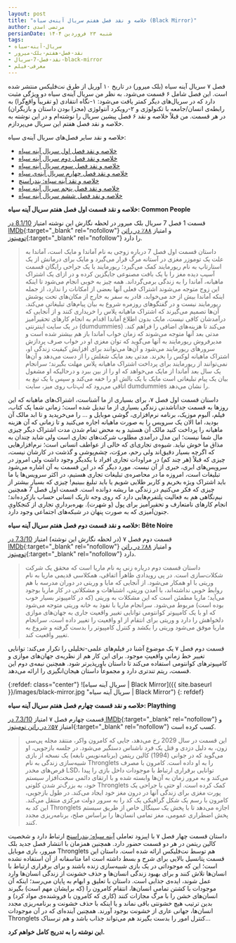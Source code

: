 ```yaml
---
layout: post
title: "خلاصه و نقد فصل هفتم سریال آینه‌ی سیاه (Black Mirror)"
author: مرتضی اسدی
persianDate: شنبه ۲۳ فروردین ۱۴۰۴
tags:
- سریال-آینه-سیاه
- نقد-فصل-هفتم-بلک-میرور
- نقد-فصل-7-سریال-black-mirror
- معرفی-فیلم
---
```



فصل ۷ سریال آینه سیاه (بلک میرور) در تاریخ ۱۰ آوریل از طرق نت‌فلیکس منتشر شده است. این فصل شامل ۶ قسمت می‌شود. به نظر من سریال آینه‌ی سیاه دو ویژگی مثبت دارد که در سریال‌های دیگر کمتر یافت می‌شود: ۱-نگاه انتقادی (و تقریباً واقع‌گرا) به رابطه‌ی انسان/جامعه با تکنولوژی و ۲-رویکرد آنتولوژی (مجزا بودن داستان و بازیگران) در هر قسمت. من قبلاً خلاصه و نقد ۶ فصل پیشین سریال را نوشته‌ام و در این نوشته به خلاصه و نقد فصل هفتم این سریال می‌پردازم.



خلاصه و نقد سایر فصل‌های سریال آینه‌ی سیاه:
- [خلاصه و نقد فصل اول سریال آینه سیاه](/%D8%AE%D9%84%D8%A7%D8%B5%D9%87-%D9%86%D9%82%D8%AF-%D9%81%D8%B5%D9%84-%D8%A7%D9%88%D9%84-%D8%A2%DB%8C%D9%86%D9%87-%D8%B3%DB%8C%D8%A7%D9%87/)
- [خلاصه و نقد فصل دوم سریال آینه سیاه](/%D8%AE%D9%84%D8%A7%D8%B5%D9%87-%D9%86%D9%82%D8%AF-%D9%81%D8%B5%D9%84-%D8%AF%D9%88%D9%85-%D8%A2%DB%8C%D9%86%D9%87-%D8%B3%DB%8C%D8%A7%D9%87/)
- [خلاصه و نقد فصل سوم سریال آینه سیاه](/%D8%AE%D9%84%D8%A7%D8%B5%D9%87-%D9%86%D9%82%D8%AF-%D9%81%D8%B5%D9%84-%D8%B3%D9%88%D9%85-%D8%A2%DB%8C%D9%86%D9%87-%D8%B3%DB%8C%D8%A7%D9%87/)
- [خلاصه و نقد فصل چهارم سریال آینه‌ی سیاه](/%D8%AE%D9%84%D8%A7%D8%B5%D9%87-%D9%86%D9%82%D8%AF-%D9%81%D8%B5%D9%84-%DA%86%D9%87%D8%A7%D8%B1%D9%85-%D8%A2%DB%8C%D9%86%D9%87-%D8%B3%DB%8C%D8%A7%D9%87/)
- [خلاصه و نقد آینه سیاه: بندراسنچ](/%D8%AE%D9%84%D8%A7%D8%B5%D9%87-%D9%86%D9%82%D8%AF-%D8%A2%DB%8C%D9%86%D9%87-%D8%B3%DB%8C%D8%A7%D9%87-%D8%A8%D9%86%D8%AF%D8%B1%D8%A7%D8%B3%D9%86%DA%86/)
- [خلاصه و نقد فصل پنجم سریال آینه سیاه](/%D8%AE%D9%84%D8%A7%D8%B5%D9%87-%D9%86%D9%82%D8%AF-%D9%81%D8%B5%D9%84-%D9%BE%D9%86%D8%AC%D9%85-%D8%A2%DB%8C%D9%86%D9%87-%D8%B3%DB%8C%D8%A7%D9%87/)
- [خلاصه و نقد فصل ششم سریال آینه سیاه](/%D8%AE%D9%84%D8%A7%D8%B5%D9%87-%D9%86%D9%82%D8%AF-%D9%81%D8%B5%D9%84-%D8%B4%D8%B4%D9%85-%D8%A2%DB%8C%D9%86%D9%87-%D8%B3%DB%8C%D8%A7%D9%87/)


**خلاصه و نقد قسمت اول فصل هفتم سریال آینه سیاه: Common People**

قسمت 1 فصل 7 سریال بلک میرور در لحظه نگارش این نوشته امتیاز [8.1/10 در IMDb](https://www.imdb.com/title/tt30127325){:target="_blank" rel="nofollow"} و امتیاز [۸۸٪ در راتن تومیتوز](https://www.rottentomatoes.com/tv/black_mirror/s07/e01){:target="_blank" rel="nofollow"} را دارد.

>داستان قسمت اول فصل 7 درباره زوجی به نام آماندا و مایک است، آماندا به علت یک توموزر مغزی در آستانه مرگ قرار می‌گیرد و مایک برای درمانش از یک استارتاپ به نام ریورمایند کمک می‌گیرد؛ ریورمایند با یک جراحی رایگان قسمت آسیب دیده مغز را با یک بافت مصنوعی جایگزین کرده و در ازای یک اشتراک ماهیانه، آماندا را به زندگی برمی‌گرداند. همه چیز به خوبی انجام می‌شود تا اینکه این زوج متوجه می‌شوند اشتراک فعلی آنها بعضی از امکانات را ندارد، از جمله اینکه آماندا بیش از حد می‌خوابد، قادر به سفر به خارج از مکان‌های تحت پوشش ریورمایند نیست و در گفتگوهای روزمره شروع به بیان پیام‌های تبلیغاتی می‌کند. آن‌ها تصمیم می‌گیرند که اشتراک ماهیانه پلاس را خریداری کنند و از آنجایی که درآمدشان کافی نیست، مایک بدون اطلاع آماندا اقدام به انجام کارهای تحقیرآمیز در یک سایت اینترنتی (dumdummies) می‌کند تا هزینه‌های اضافی را فراهم کند. مدتی بعد آنها متوجه می‌شوند که زمان خواب آماندا باز هم بیشتر شده است و مدیرفروش ریورمایند به آنها می‌گوید که توان مغزی او در خواب صرف پردازش سرورهای ریورمایند می‌شود و آن‌ها می‌توانند برای افزایش کیفیت زندگی او، اشتراک ماهیانه لوکس را بخرند. مدتی بعد مایک شغلش را از دست می‌دهد و آن‌ها نمی‌توانند از ریورمایند برای پرداخت اشتراک ماهیانه پلاس مهلت بگیرند؛ سرانجام یک سال بعد آماندا از مایک می‌خواهد که او را از بین ببرد و درحالیکه او مشغول بیان یک پیام تبلیغاتی است مایک با یک بالش او را خفه می‌کند و سپس با یک تیغ به اتاقی می‌رود که لپ‌تاب روی میز، سایت dumdummies را نشان می‌دهد. 

داستان قسمت اول فصل ۷، برای بسیاری از ما آشناست، اشتراک‌های ماهیانه که این روزها به قسمت جداناشدنی زندگی بسیاری از ما تبدیل شده است؛ زمانی شما یک کتاب، فیلم، آلبوم موزیک، برنامه نرم‌افزاری، گوشی موبایل و ... را می‌خریدید و تا ابد مالک آن بودید، اما الان یک سرویس را به صورت ماهیانه اجاره می‌کنید و تا زمانی که آن هزینه ماهیانه را پرداخت کنید مالک آن هستید و به محض تمام شدن مدت اشتراک دیگر چیزی مال شما نیست؛ این مدل درآمدی مطلوب شرکت‌های تجاری است ولی شاید چندان به مذاق ما خوش نیاید. شیوه‌ی تجاری‌ای که خالی از عواطف انسانی است؛ نرم‌افزارهایی که اگرچه بسیار دقیق‌اند ولی رحم، مروّت، چشم‌پوشی و گذشت در کارشان نیست، چیزی که قبلاً (هر چند کم) در مراودات تجاری افراد با یکدیگر وجود داشت ولی امروز در سرویس‌های ابری، خبری از آن نیست. مورد دیگر که در این قسمت به آن اشاره می‌شود تبلیغات است، امروزه ما در محاصره‌ی تبلیغات تجاری هستیم، در اکثر سرویس‌ها یا ما باید اشتراک ویژه بخریم و کاربر طلایی شویم یا باید تبلیغ ببینیم! چیزی که بسیار بیشتر از چیزی که فکر می‌کنیم در زندگی ما ریشه دوانده است. قسمت اول فصل 7 همچنین نیم‌نگاهی هم به فعالیت پلتفرم‌هایی دارد که روی وجه تاریک انسانی حساب بازکرده‌اند؛ انجام کارهای نامتعارف و تحقیرآمیز برای پول (و شهرت). بهره‌برداریِ تجاری از کنجکاویِ جنون‌آمیزی که به صورت پنهان در شبکه‌های اجتماعی وجود دارد.


**خلاصه و نقد قسمت دوم فصل هفتم سریال آینه سیاه: Bête Noire**

قسمت دوم فصل ۷ (در لحظه نگارش این نوشته) امتیاز [7.3/10 در IMDb](https://www.imdb.com/title/tt31790114){:target="_blank" rel="nofollow"} و امتیاز [۸۸٪ در راتن تومیتوز](https://www.rottentomatoes.com/tv/black_mirror/s07/e02){:target="_blank" rel="nofollow"} دارد.

>داستان قسمت دوم درباره زنی به نام ماریا است که محقق یک شرکت شکلات‌سازی است. در پی رویدادی ظاهراً اتفاقی، همکلاسی قدیمی ماریا به نام وریتی با او همکار می‌شود. از آنجایی که مایا و وریتی در دوران مدرسه با هم روابط خوبی نداشته‌اند، با آمدن وریتی، اشتباهات و مشکلاتی در کار ماریا بوجود می‌آید؛ ماریا مطمئن است که این مشکلات به وریتی (که در کامپیوتر بسیار خوب بوده است) مربوط می‌شود. سرانجام ماریا با نفوذ به خانه وریتی متوجه می‌شود که او با یک کامپیوتر کوانتومی توانایی تغییر واقعیت جاری به جهان‌های موازی دلخواهش را دارد و وریتی برای انتقام از او واقعیت را تغییر داده است، سرانجام ماریا موفق می‌شود وریتی را بکشد و کنترل کامپیوتر را بدست گرفته و شروع به تغییر واقعیت کند.

قسمت دوم فصل ۷ یک موضوع آشنا در فیلم‌های علمی-تخلیلی را تکرار می‌کند: توانایی تغییر خط زمانیِ واقعیتِ موجود. برای این کار هم از نظریه‌ی جهان‌های موازی و کامپیوترهای کوانتومی استفاده می‌کند تا داستان باورپذیرتر شود. همچنین نیمه‌ی دوم این قسمت، ریتم تندتری دارد و مجموعاً داستان هیجان‌انگیزی را ارائه می‌دهد.

{:refdef: class="center"}
![سریال آینه سیاه | Black Mirror]({{ site.baseurl }}/images/black-mirror.jpg "سریال آینه سیاه | Black Mirror")
{: refdef}

**خلاصه و نقد قسمت چهارم فصل هفتم سریال آینه سیاه: Plaything**

قسمت چهارم فصل ۷ امتیاز [7.3/10 در IMDb](https://www.imdb.com/title/tt31215636/){:target="_blank" rel="nofollow"} و امتیاز [۵۷٪ در راتن تومیتوز](https://www.rottentomatoes.com/tv/black_mirror/s07/e04){:target="_blank" rel="nofollow"} کسب کرده است.

>این قسمت در سال 2029 رخ می‌دهد، جایی که کامرون واکر، منتقد مجله پی‌سی زون، به دلیل دزدی و قتل یک فرد ناشناس دستگیر می‌شود. در جلسه بازجویی، او می‌گوید که در جوانی (1994) کالین ریتمن (برنامه‌نویس نابغه) یک نسخه از بازی شبیه‌سازی زندگی به نام Thronglets را به او داده است. کامرون با مصرف قرص‌های مخدر LSD، توانایی برقراری ارتباط با موجودات داخل بازی را پیدا می‌کند و به مرور زمان به آن‌ها وابسته شده و با ارتقای دائمی سخت‌افزار سیستم خود، به بزرگ‌تر شدن کلونی Thronglets کمک کرده است. او حتی با جراحی یک پورت مغزی برای زندگی آنها در درون مغز خود ایجاد می‌کند. در طول بازجویی، کامرون با رسم یک شکل گرافیکی یک کد را به سرور دولت مرکزی منتقل می‌کند. این کد به Thronglets اجازه می‌دهد تا با پخش یک سینگال خاص از طریق سیستم پخش اضطراری عمومی، مغز تمامی انسان‌ها را براساس صلح، برنامه‌ریزی مجدد کنند.

داستان قسمت چهار فصل ۷ با اپیزود تعاملی [آینه سیاه: بندراسنچ](/%D8%AE%D9%84%D8%A7%D8%B5%D9%87-%D9%86%D9%82%D8%AF-%D8%A2%DB%8C%D9%86%D9%87-%D8%B3%DB%8C%D8%A7%D9%87-%D8%A8%D9%86%D8%AF%D8%B1%D8%A7%D8%B3%D9%86%DA%86/) ارتباط دارد و شخصیت کالین ریتمن در هر دو قسمت حضور دارد. همچنین همزمان با انتشار فصل جدید بلک میرور، بازی موبایل Thronglets هم توسط نت‌فلیکس ارائه شده است. داستان این قسمت پتانسیل بالایی برای شرح و بسط داشته است اما متاسفانه از آن استفاده نشده است؛ این که موجوداتی در یک بازی شبیه‌سازی زنده باشند و برای برقراری ارتباط با انسان‌ها تلاش کنند و برای بهبود زندگی انسان‌ها و حذف خشونت از زندگی انسان‌ها وارد عمل شوند، ایده‌ی جذابی است. داستان با تعلیق و ابهام به پایان می‌رسد؛ اینکه آن موجودات با کشتن تمامی انسان‌ها، انتقام کامرون را (که برایشان مهم است) بگیرند انسان‌های خشن را با مرگ مجازات کنند (کاری که کامرون با فروشنده‌ی مواد کرد) و بدین ترتیب هیچ خشونتی باقی نماند و یا اینکه با حذف خشونت و برنامه‌ریزی مجدد انسان‌ها، جهانی عاری از خشونت بوجود آورند. همچنین آینده‌ای که در آن موجودات Thronglets کنترل امور را بدست بگیرند هم می‌تواند جذاب باشد و هم ترسناک...


**این نوشته را به تدریج کامل خواهم کرد.**
